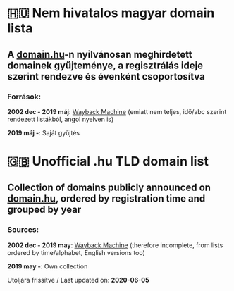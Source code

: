 # 🇭🇺 Nem hivatalos magyar domain lista
## A [domain.hu](http://www.domain.hu/domain/meghirdetes.html)-n nyilvánosan meghirdetett domainek gyűjteménye, a regisztrálás ideje szerint rendezve és évenként csoportosítva

### Források:
**2002 dec - 2019 máj**: [Wayback Machine](https://web.archive.org/web/*/http://www.domain.hu/domain/meghirdetes.html) (emiatt nem teljes, idő/abc szerint rendezett listákból, angol nyelven is)

**2019 máj -**: Saját gyűjtés


# 🇬🇧 Unofficial .hu TLD domain list
## Collection of domains publicly announced on [domain.hu](http://www.domain.hu/domain/meghirdetes.html), ordered by registration time and grouped by year

### Sources:
**2002 dec - 2019 may**: [Wayback Machine](https://web.archive.org/web/*/http://www.domain.hu/domain/meghirdetes.html) (therefore incomplete, from lists ordered by time/alphabet, English versions too)

**2019 may -**: Own collection


Utoljára frissítve / Last updated on: **2020-06-05**

